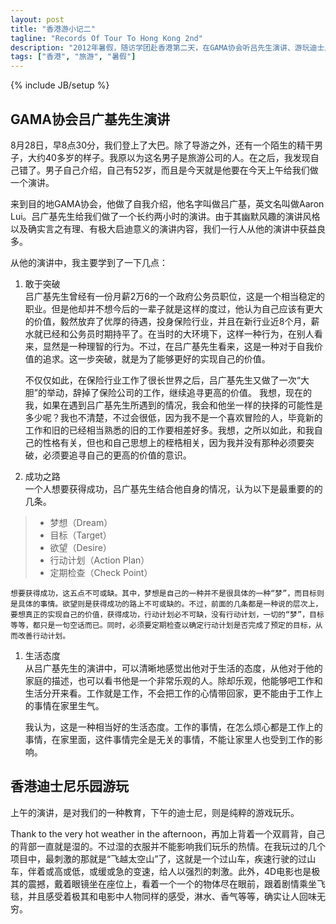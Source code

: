 ```yaml
---
layout: post
title: "香港游小记二"
tagline: "Records Of Tour To Hong Kong 2nd"
description: "2012年暑假，随访学团赴香港第二天，在GAMA协会听吕先生演讲、游玩迪士尼乐园"
tags: ["香港", "旅游", "暑假"]
---
```

{% include JB/setup %}

## GAMA协会吕广基先生演讲

8月28日，早8点30分，我们登上了大巴。除了导游之外，还有一个陌生的精干男子，大约40多岁的样子。我原以为这名男子是旅游公司的人。在之后，我发现自己错了。男子自己介绍，自己有52岁，而且是今天就是他要在今天上午给我们做一个演讲。

来到目的地GAMA协会，他做了自我介绍，他名字叫做吕广基，英文名叫做Aaron Lui。吕广基先生给我们做了一个长约两小时的演讲。由于其幽默风趣的演讲风格以及确实言之有理、有极大启迪意义的演讲内容，我们一行人从他的演讲中获益良多。

从他的演讲中，我主要学到了一下几点：

1. 敢于突破  
   吕广基先生曾经有一份月薪2万6的一个政府公务员职位，这是一个相当稳定的职业。但是他却并不想今后的一辈子就是这样的度过，他认为自己应该有更大的价值，毅然放弃了优厚的待遇，投身保险行业，并且在新行业近8个月，薪水就已经和公务员时期持平了。在当时的大环境下，这样一种行为，在别人看来，显然是一种理智的行为。不过，在吕广基先生看来，这是一种对于自我价值的追求。这一步突破，就是为了能够更好的实现自己的价值。

   不仅仅如此，在保险行业工作了很长世界之后，吕广基先生又做了一次“大胆”的举动，辞掉了保险公司的工作，继续追寻更高的价值。
   我想，现在的我，如果在遇到吕广基先生所遇到的情况，我会和他坐一样的抉择的可能性是多少呢？我也不清楚，不过会很低，因为我不是一个喜欢冒险的人，毕竟新的工作和旧的已经相当熟悉的旧的工作要相差好多。我想，之所以如此，和我自己的性格有关，但也和自己思想上的桎梏相关，因为我并没有那种必须要突破，必须要追寻自己的更高的价值的意识。

1. 成功之路  
  一个人想要获得成功，吕广基先生结合他自身的情况，认为以下是最重要的的几条。
> * 梦想（Dream）
> * 目标（Target）
> * 欲望（Desire）
> * 行动计划（Action Plan）
> * 定期检查（Check Point）

    想要获得成功，这五点不可或缺。其中，梦想是自己的一种并不是很具体的一种“梦”，而目标则是具体的事情。欲望则是获得成功的路上不可或缺的。不过，前面的几条都是一种说的层次上，要想真正的实现自己的价值，获得成功，行动计划必不可缺，没有行动计划，一切的“梦”，目标等等，都只是一句空话而已。同时，必须要定期检查以确定行动计划是否完成了预定的目标，从而改善行动计划。

1. 生活态度  
   从吕广基先生的演讲中，可以清晰地感觉出他对于生活的态度，从他对于他的家庭的描述，也可以看书他是一个非常乐观的人。除却乐观，他能够吧工作和生活分开来看。工作就是工作，不会把工作的心情带回家，更不能由于工作上的事情在家里生气。

   我认为，这是一种相当好的生活态度。工作的事情，在怎么烦心都是工作上的事情，在家里面，这件事情完全是无关的事情，不能让家里人也受到工作的影响。

## 香港迪士尼乐园游玩
上午的演讲，是对我们的一种教育，下午的迪士尼，则是纯粹的游戏玩乐。

Thank to the very hot weather in the afternoon，再加上背着一个双肩背，自己的背部一直就是湿的。不过湿的衣服并不能影响我们玩乐的热情。在我玩过的几个项目中，最刺激的那就是“飞越太空山”了，这就是一个过山车，疾速行驶的过山车，伴着或高或低，或缓或急的变速，给人以强烈的刺激。此外，4D电影也是极其的震撼，戴着眼镜坐在座位上，看着一个一个的物体尽在眼前，跟着剧情乘坐飞毯，并且感受着极其和电影中人物同样的感受，淋水、香气等等，确实让人回味无穷。 

